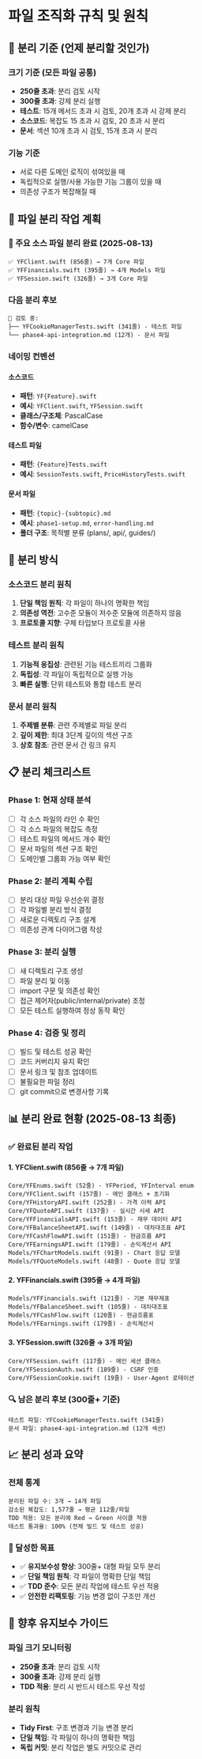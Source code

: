 # 파일 조직화 규칙 및 원칙

## 🎯 분리 기준 (언제 분리할 것인가)

### 크기 기준 (모든 파일 공통)
- **250줄 초과**: 분리 검토 시작
- **300줄 초과**: 강제 분리 실행
- **테스트**: 15개 메서드 초과 시 검토, 20개 초과 시 강제 분리
- **소스코드**: 복잡도 15 초과 시 검토, 20 초과 시 분리
- **문서**: 섹션 10개 초과 시 검토, 15개 초과 시 분리

### 기능 기준
- 서로 다른 도메인 로직이 섞여있을 때
- 독립적으로 실행/사용 가능한 기능 그룹이 있을 때
- 의존성 구조가 복잡해질 때

## 📁 파일 분리 작업 계획

### 🎉 주요 소스 파일 분리 완료 (2025-08-13)
```
✅ YFClient.swift (856줄) → 7개 Core 파일
✅ YFFinancials.swift (395줄) → 4개 Models 파일  
✅ YFSession.swift (326줄) → 3개 Core 파일
```

### 다음 분리 후보
```
🔶 검토 중:
├── YFCookieManagerTests.swift (341줄) - 테스트 파일
└── phase4-api-integration.md (12개) - 문서 파일
```

### 네이밍 컨벤션

#### 소스코드
- **패턴**: `YF{Feature}.swift`
- **예시**: `YFClient.swift`, `YFSession.swift`
- **클래스/구조체**: PascalCase
- **함수/변수**: camelCase

#### 테스트 파일
- **패턴**: `{Feature}Tests.swift` 
- **예시**: `SessionTests.swift`, `PriceHistoryTests.swift`

#### 문서 파일
- **패턴**: `{topic}-{subtopic}.md`
- **예시**: `phase1-setup.md`, `error-handling.md`
- **폴더 구조**: 목적별 분류 (plans/, api/, guides/)

## 🔄 분리 방식

### 소스코드 분리 원칙
1. **단일 책임 원칙**: 각 파일이 하나의 명확한 책임
2. **의존성 역전**: 고수준 모듈이 저수준 모듈에 의존하지 않음
3. **프로토콜 지향**: 구체 타입보다 프로토콜 사용

### 테스트 분리 원칙
1. **기능적 응집성**: 관련된 기능 테스트끼리 그룹화
2. **독립성**: 각 파일이 독립적으로 실행 가능
3. **빠른 실행**: 단위 테스트와 통합 테스트 분리

### 문서 분리 원칙
1. **주제별 분류**: 관련 주제별로 파일 분리
2. **깊이 제한**: 최대 3단계 깊이의 섹션 구조
3. **상호 참조**: 관련 문서 간 링크 유지

## 📋 분리 체크리스트

### Phase 1: 현재 상태 분석
- [ ] 각 소스 파일의 라인 수 확인
- [ ] 각 소스 파일의 복잡도 측정
- [ ] 테스트 파일의 메서드 개수 확인
- [ ] 문서 파일의 섹션 구조 확인
- [ ] 도메인별 그룹화 가능 여부 확인

### Phase 2: 분리 계획 수립
- [ ] 분리 대상 파일 우선순위 결정
- [ ] 각 파일별 분리 방식 결정
- [ ] 새로운 디렉토리 구조 설계
- [ ] 의존성 관계 다이어그램 작성

### Phase 3: 분리 실행
- [ ] 새 디렉토리 구조 생성
- [ ] 파일 분리 및 이동
- [ ] import 구문 및 의존성 확인
- [ ] 접근 제어자(public/internal/private) 조정
- [ ] 모든 테스트 실행하여 정상 동작 확인

### Phase 4: 검증 및 정리
- [ ] 빌드 및 테스트 성공 확인
- [ ] 코드 커버리지 유지 확인
- [ ] 문서 링크 및 참조 업데이트
- [ ] 불필요한 파일 정리
- [ ] git commit으로 변경사항 기록

## 📊 분리 완료 현황 (2025-08-13 최종)

### ✅ 완료된 분리 작업

#### 1. YFClient.swift (856줄 → 7개 파일)
```
Core/YFEnums.swift (52줄) - YFPeriod, YFInterval enum
Core/YFClient.swift (157줄) - 메인 클래스 + 초기화  
Core/YFHistoryAPI.swift (252줄) - 가격 이력 API
Core/YFQuoteAPI.swift (137줄) - 실시간 시세 API
Core/YFFinancialsAPI.swift (153줄) - 재무 데이터 API
Core/YFBalanceSheetAPI.swift (149줄) - 대차대조표 API
Core/YFCashFlowAPI.swift (151줄) - 현금흐름 API
Core/YFEarningsAPI.swift (179줄) - 손익계산서 API
Models/YFChartModels.swift (91줄) - Chart 응답 모델
Models/YFQuoteModels.swift (48줄) - Quote 응답 모델
```

#### 2. YFFinancials.swift (395줄 → 4개 파일)
```
Models/YFFinancials.swift (121줄) - 기본 재무제표
Models/YFBalanceSheet.swift (105줄) - 대차대조표
Models/YFCashFlow.swift (120줄) - 현금흐름표  
Models/YFEarnings.swift (179줄) - 손익계산서
```

#### 3. YFSession.swift (326줄 → 3개 파일)
```
Core/YFSession.swift (117줄) - 메인 세션 클래스
Core/YFSessionAuth.swift (189줄) - CSRF 인증
Core/YFSessionCookie.swift (19줄) - User-Agent 로테이션
```

### 🔍 남은 분리 후보 (300줄+ 기준)
```
테스트 파일: YFCookieManagerTests.swift (341줄)
문서 파일: phase4-api-integration.md (12개 섹션)
```

## 📈 분리 성과 요약

### 전체 통계
```
분리된 파일 수: 3개 → 14개 파일
감소된 복잡도: 1,577줄 → 평균 112줄/파일
TDD 적용: 모든 분리에 Red → Green 사이클 적용
테스트 통과율: 100% (전체 빌드 및 테스트 성공)
```

### 🎯 달성한 목표
- ✅ **유지보수성 향상**: 300줄+ 대형 파일 모두 분리
- ✅ **단일 책임 원칙**: 각 파일이 명확한 단일 책임
- ✅ **TDD 준수**: 모든 분리 작업에 테스트 우선 적용
- ✅ **안전한 리팩토링**: 기능 변경 없이 구조만 개선

## 📝 향후 유지보수 가이드

### 파일 크기 모니터링
- **250줄 초과**: 분리 검토 시작  
- **300줄 초과**: 강제 분리 실행
- **TDD 적용**: 분리 시 반드시 테스트 우선 작성

### 분리 원칙
- **Tidy First**: 구조 변경과 기능 변경 분리
- **단일 책임**: 각 파일이 하나의 명확한 책임
- **독립 커밋**: 분리 작업은 별도 커밋으로 관리